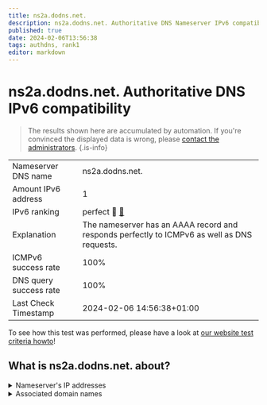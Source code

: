 ```yaml
---
title: ns2a.dodns.net.
description: ns2a.dodns.net. Authoritative DNS Nameserver IPv6 compatibility
published: true
date: 2024-02-06T13:56:38
tags: authdns, rank1
editor: markdown
---
```


# ns2a.dodns.net. Authoritative DNS IPv6 compatibility

> The results shown here are accumulated by automation. If you're convinced the displayed data is wrong, please [contact the administrators](/howto/chat). 
{.is-info}




|   |   |
| - | - |
| Nameserver DNS name | ns2a.dodns.net.
| Amount IPv6 address | 1
| IPv6 ranking | perfect :1st_place_medal: [🔗](/howto/ranking) |
| Explanation | The nameserver has an AAAA record and responds perfectly to ICMPv6 as well as DNS requests. |
| ICMPv6 success rate | 100%|
| DNS query success rate | 100% |
| Last Check Timestamp | 2024-02-06 14:56:38+01:00 |

To see how this test was performed, please have a look at [our website test criteria howto](/howto/testcriteria/authdns)!


## What is ns2a.dodns.net. about?




<details>
<summary>Nameserver's IP addresses</summary>

2001:67c:10b8::11

</details>



<details>
<summary>Associated domain names</summary>

www.inlingua-aachen.de

</details>
